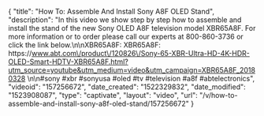 {
    "title": "How To: Assemble And Install Sony A8F OLED Stand",
    "description": "In this video we show step by step how to assemble and install the stand of the new Sony OLED A8F television model XBR65A8F.  For more information or to order please call our experts at 800-860-3736 or click the link below.\n\nXBR65A8F: XBR65A8F: https:\/\/www.abt.com\/product\/120826\/Sony-65-XBR-Ultra-HD-4K-HDR-OLED-Smart-HDTV-XBR65A8F.html?utm_source=youtube&utm_medium=video&utm_campaign=XBR65A8F_20180328 \n\n#sony #xbr #sonyusa #oled #tv #television #a8f #abtelectronics",
    "videoid": "157256672",
    "date_created": "1522329832",
    "date_modified": "1523908087",
    "type": "captivate",
    "layout": "video",
    "url": "\/v\/how-to-assemble-and-install-sony-a8f-oled-stand\/157256672"
}